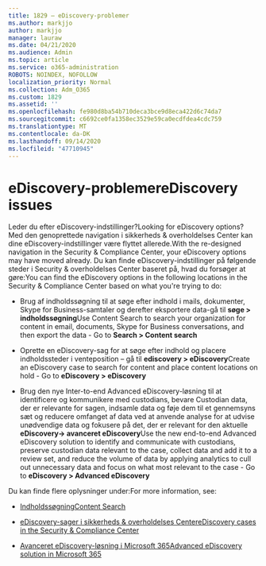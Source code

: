 ```yaml
---
title: 1829 – eDiscovery-problemer
ms.author: markjjo
author: markjjo
manager: lauraw
ms.date: 04/21/2020
ms.audience: Admin
ms.topic: article
ms.service: o365-administration
ROBOTS: NOINDEX, NOFOLLOW
localization_priority: Normal
ms.collection: Adm_O365
ms.custom: 1829
ms.assetid: ''
ms.openlocfilehash: fe980d8ba54b710deca3bce9d8eca422d6c74da7
ms.sourcegitcommit: c6692ce0fa1358ec3529e59ca0ecdfdea4cdc759
ms.translationtype: MT
ms.contentlocale: da-DK
ms.lasthandoff: 09/14/2020
ms.locfileid: "47710945"
---
```

# <a name="ediscovery-issues"></a><span data-ttu-id="bdc68-102">eDiscovery-problemer</span><span class="sxs-lookup"><span data-stu-id="bdc68-102">eDiscovery issues</span></span>

<span data-ttu-id="bdc68-103">Leder du efter eDiscovery-indstillinger?</span><span class="sxs-lookup"><span data-stu-id="bdc68-103">Looking for eDiscovery options?</span></span> <span data-ttu-id="bdc68-104">Med den genoprettede navigation i sikkerheds & overholdelses Center kan dine eDiscovery-indstillinger være flyttet allerede.</span><span class="sxs-lookup"><span data-stu-id="bdc68-104">With the re-designed navigation in the Security & Compliance Center, your eDiscovery options may have moved already.</span></span>  <span data-ttu-id="bdc68-105">Du kan finde eDiscovery-indstillinger på følgende steder i Security & overholdelses Center baseret på, hvad du forsøger at gøre:</span><span class="sxs-lookup"><span data-stu-id="bdc68-105">You can find the eDiscovery options in the following locations in the Security & Compliance Center based on what you're trying to do:</span></span>

- <span data-ttu-id="bdc68-106">Brug af indholdssøgning til at søge efter indhold i mails, dokumenter, Skype for Business-samtaler og derefter eksportere data-gå til **søge > indholdssøgning**</span><span class="sxs-lookup"><span data-stu-id="bdc68-106">Use Content Search to search your organization for content in email, documents, Skype for Business conversations, and then export the data - Go to **Search > Content search**</span></span>

- <span data-ttu-id="bdc68-107">Oprette en eDiscovery-sag for at søge efter indhold og placere indholdssteder i venteposition – gå til **ediscovery > eDiscovery**</span><span class="sxs-lookup"><span data-stu-id="bdc68-107">Create an eDiscovery case to search for content and place content locations on hold - Go to **eDiscovery > eDiscovery**</span></span>

- <span data-ttu-id="bdc68-108">Brug den nye Inter-to-end Advanced eDiscovery-løsning til at identificere og kommunikere med custodians, bevare Custodian data, der er relevante for sagen, indsamle data og føje dem til et gennemsyns sæt og reducere omfanget af data ved at anvende analyse for at udvise unødvendige data og fokusere på det, der er relevant for den aktuelle **eDiscovery-> avanceret eDiscovery**</span><span class="sxs-lookup"><span data-stu-id="bdc68-108">Use the new end-to-end Advanced eDiscovery solution to identify and communicate with custodians, preserve custodian data relevant to the case, collect data and add it to a review set, and reduce the volume of data by applying analytics to cull out unnecessary data and focus on what most relevant to the case -  Go to **eDiscovery > Advanced eDiscovery**</span></span>

<span data-ttu-id="bdc68-109">Du kan finde flere oplysninger under:</span><span class="sxs-lookup"><span data-stu-id="bdc68-109">For more information, see:</span></span>

- [<span data-ttu-id="bdc68-110">Indholdssøgning</span><span class="sxs-lookup"><span data-stu-id="bdc68-110">Content Search</span></span>](https://docs.microsoft.com/microsoft-365/compliance/content-search)

- [<span data-ttu-id="bdc68-111">eDiscovery-sager i sikkerheds & overholdelses Center</span><span class="sxs-lookup"><span data-stu-id="bdc68-111">eDiscovery cases in the Security & Compliance Center</span></span>](https://docs.microsoft.com/microsoft-365/compliance/ediscovery-cases)

- [<span data-ttu-id="bdc68-112">Avanceret eDiscovery-løsning i Microsoft 365</span><span class="sxs-lookup"><span data-stu-id="bdc68-112">Advanced eDiscovery solution in Microsoft 365</span></span>](https://docs.microsoft.com/microsoft-365/compliance/overview-ediscovery-20)

